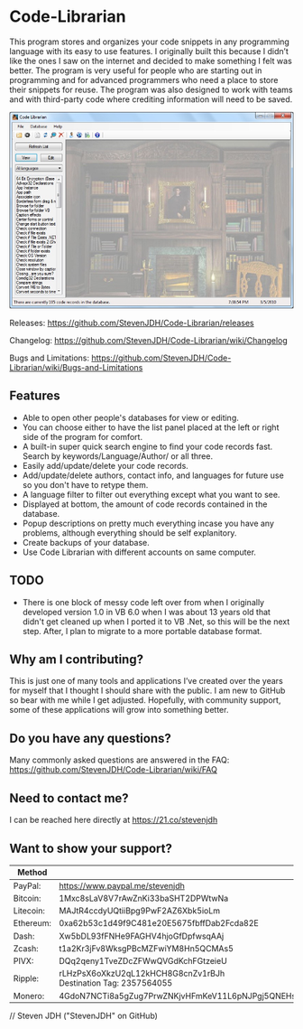 # Code-Librarian
This program stores and organizes your code snippets in any programming language with its easy to use features. I originally built this because I didn’t like the ones I saw on the internet and decided to make something I felt was better. The program is very useful for people who are starting out in programming and for advanced programmers who need a place to store their snippets for reuse. The program was also designed to work with teams and with third-party code where crediting information will need to be saved.

![alt text](https://github.com/StevenJDH/Code-Librarian/raw/master/codelibraian3-ss.jpg "Screenshot")

Releases: https://github.com/StevenJDH/Code-Librarian/releases

Changelog: https://github.com/StevenJDH/Code-Librarian/wiki/Changelog

Bugs and Limitations: https://github.com/StevenJDH/Code-Librarian/wiki/Bugs-and-Limitations

## Features
* Able to open other people's databases for view or editing.
* You can choose either to have the list panel placed at the left or right side of the program for comfort.
* A built-in super quick search engine to find your code records fast. Search by keywords/Language/Author/ or all three.
* Easily add/update/delete your code records.
* Add/update/delete authors, contact info, and languages for future use so you don't have to retype them.
* A language filter to filter out everything except what you want to see.
* Displayed at bottom, the amount of code records contained in the database.
* Popup descriptions on pretty much everything incase you have any problems, although everything should be self explanitory.
* Create backups of your database.
* Use Code Librarian with different accounts on same computer.

## TODO
* There is one block of messy code left over from when I originally developed version 1.0 in VB 6.0 when I was about 13 years old that didn't get cleaned up when I ported it to VB .Net, so this will be the next step. After, I plan to migrate to a more portable database format.

## Why am I contributing?
This is just one of many tools and applications I’ve created over the years for myself that I thought I should share with the public. I am new to GitHub so bear with me while I get adjusted. Hopefully, with community support, some of these applications will grow into something better.

## Do you have any questions?
Many commonly asked questions are answered in the FAQ:
https://github.com/StevenJDH/Code-Librarian/wiki/FAQ

## Need to contact me?
I can be reached here directly at https://21.co/stevenjdh

## Want to show your support?
Method | Address
------------ | -------------
PayPal: | https://www.paypal.me/stevenjdh
Bitcoin: | 1Mxc8sLaV8V7rAwZnKi33baSHT2DPWtwNa
Litecoin: | MAJtR4ccdyUQtiiBpg9PwF2AZ6Xbk5ioLm
Ethereum: | 0xa62b53c1d49f9C481e20E5675fbffDab2Fcda82E
Dash: | Xw5bDL93fFNHe9FAGHV4hjoGfDpfwsqAAj
Zcash: | t1a2Kr3jFv8WksgPBcMZFwiYM8Hn5QCMAs5
PIVX:  | DQq2qeny1TveZDcZFWwQVGdKchFGtzeieU
Ripple: | rLHzPsX6oXkzU2qL12kHCH8G8cnZv1rBJh<br />Destination Tag: 2357564055
Monero: | 4GdoN7NCTi8a5gZug7PrwZNKjvHFmKeV11L6pNJPgj5QNEHsN6eeX3DaAQFwZ1ufD4LYCZKArktt113W7QjWvQ7CWDXrwM8yCGgEdhV3Wt


// Steven JDH ("StevenJDH" on GitHub)

